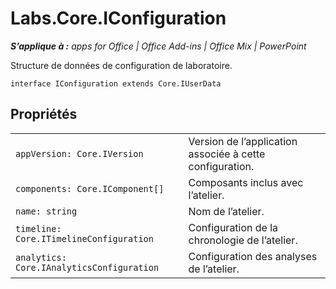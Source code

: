 
# Labs.Core.IConfiguration

 _**S’applique à :** apps for Office | Office Add-ins | Office Mix | PowerPoint_

Structure de données de configuration de laboratoire.

```
interface IConfiguration extends Core.IUserData
```


## Propriétés


|||
|:-----|:-----|
| `appVersion: Core.IVersion`|Version de l’application associée à cette configuration.|
| `components: Core.IComponent[]`|Composants inclus avec l’atelier.|
| `name: string`|Nom de l’atelier.|
| `timeline: Core.ITimelineConfiguration`|Configuration de la chronologie de l’atelier.|
| `analytics: Core.IAnalyticsConfiguration`|Configuration des analyses de l’atelier.|
